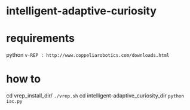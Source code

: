 intelligent-adaptive-curiosity
================================
requirements
================================
 python ```
 v-REP : http://www.coppeliarobotics.com/downloads.html ```

how to
================================
cd vrep_install_dir/ ```
./vrep.sh ```
cd intelligent-adaptive_curiosity_dir ```
python iac.py ```
